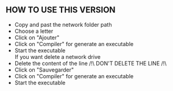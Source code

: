 ## HOW TO USE THIS VERSION
- Copy and past the network folder path
- Choose a letter
- Click on "Ajouter" 
- Click on "Compiler" for generate an executable
- Start the executable
</br> If you want delete a network drive
- Delete the content of the line /!\ DON'T DELETE THE LINE /!\
- Click on "Sauvegarder"
- Click on "Compiler" for generate an executable
- Start the executable